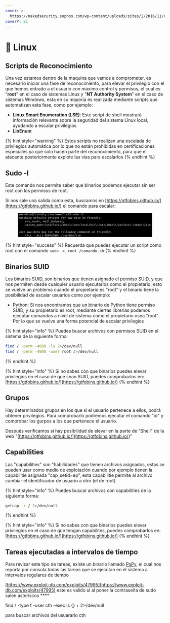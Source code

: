 ```yaml
---
cover: >-
  https://nakedsecurity.sophos.com/wp-content/uploads/sites/2/2016/11/root-1200.png
coverY: 81
---
```


# 🐧 Linux

## Scripts de Reconocimiento

Una vez estamos dentro de la maquina que vamos a comprometer, es necesario iniciar una fase de reconocimiento, para elevar el privilegio con el que hemos entrado a el usuario con máximo control y permisos, el cual es "**root**" en el caso de sistemas Linux y "**NT Authority System**" en el caso de sistemas Windows, esta en su mayoría es realizada mediante scripts que automatizan esta fase, como por ejemplo:

* **Linux Smart Enumeration (LSE)**: Este script de shell mostrará información relevante sobre la seguridad del sistema Linux local, ayudando a escalar privilegios
* **LinEnum**

{% hint style="warning" %}
Estos scripts no realizan una escalada de privilegios automática por lo que no están prohibidas en certificaciones especiales ya que solo hacen parte del reconocimiento, para que el atacante posteriormente explote las vías para escalarlos
{% endhint %}

## Sudo -l

Este comando nos permite saber que binarios podemos ejecutar sin ser root con los permisos de root.

Si nos sale una salida como esta, buscamos en [https://gtfobins.github.io/](https://gtfobins.github.io/) el comando para escalar:

<figure><img src="../.gitbook/assets/image (1) (1) (1) (1).png" alt=""><figcaption></figcaption></figure>

{% hint style="success" %}
Recuerda que puedes ejecutar un script como root con el comando `sudo -u root /comando.sh`
{% endhint %}

## Binarios SUID

Los binarios SUID, son binarios que tienen asignado el permiso SUID, y que nos permiten desde cualquier usuario ejecutarlos como el propietario, esto se vuelve un problema cuando el propietario es "root" y el binario tiene la posibilidad de escalar usuarios como por ejemplo:

* Python: Si nos encontramos que un binario de Python tiene permiso SUID, y su propietario es root, mediante ciertas librerias podemos ejecutar comandos a nivel de sistema como el propietario osea "root". Por lo que se vuelve una forma potencial de escalar privilegios

{% hint style="info" %}
Puedes buscar archivos con permisos SUID en el sistema de la siguiente forma:

```sh
find / -perm -4000 -ls 2>/dev/null
find / -perm -4000 -user root 2>/dev/null
```
{% endhint %}

{% hint style="info" %}
Si no sabes con que binarios puedes elevar privilegios en el caso de que sean SUID, puedes comprobarlos en: [https://gtfobins.github.io/](https://gtfobins.github.io/)
{% endhint %}

## Grupos

Hay determinados grupos en los que si el usuario pertenece a ellos, podrá obtener privilegios. Para comprobarlo podremos ejecutar el comando "id" y comprobar los gurpos a los que pertenece el usuario.

Después verificamos si hay posibilidad de elevar en la parte de "Shell" de la web "[https://gtfobins.github.io/](https://gtfobins.github.io/)"

## Capabilities

Las "capabilities" son "habilidades" que tienen archivos asignados, estas se pueden usar como medio de explotación cuando por ejemplo tienen la capabilitie asignada "cap\_setid=ep", esta capabilitie permite al archivo cambiar el identificador de usuario a otro (el de root)

{% hint style="info" %}
Puedes buscar archivos con capabilities de la siguiente forma:

```sh
getcap -r / 2>/dev/null
```
{% endhint %}

{% hint style="info" %}
Si no sabes con que binarios puedes elevar privilegios en el caso de que tengan capabilites, puedes comprobarlos en: [https://gtfobins.github.io/](https://gtfobins.github.io/)
{% endhint %}

## Tareas ejecutadas a intervalos de tiempo

Para revisar este tipo de tareas, existe un binario llamado [PsPy](https://github.com/DominicBreuker/pspy), el cual nos reporta por consola todas las tareas que se ejecutan en el sistema a intervalos regulares de tiempo









[https://www.exploit-db.com/exploits/47995](https://www.exploit-db.com/exploits/47995) este es valido si al poner la contraseña de sudo salen asteriscos \*\*\*\*



find / -type f -user cth -exec ls {} + 2>/dev/null&#x20;

para buscar archivos del usuarario cth
